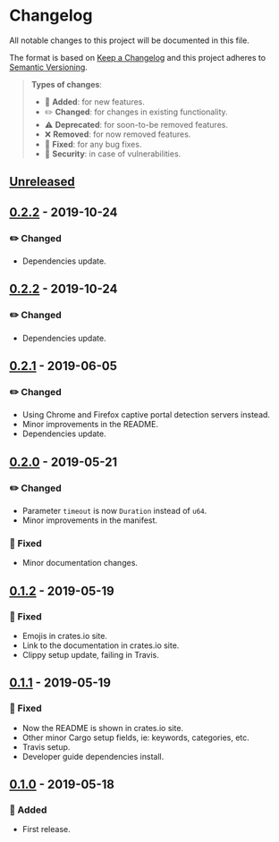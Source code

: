 # Changelog

All notable changes to this project will be documented in this file.

The format is based on [Keep a Changelog](http://keepachangelog.com/en/1.0.0/)
and this project adheres to [Semantic Versioning](http://semver.org/spec/v2.0.0.html).

> **Types of changes**:
>
> - 🎉 **Added**: for new features.
> - ✏️ **Changed**: for changes in existing functionality.
> - ⚠️ **Deprecated**: for soon-to-be removed features.
> - ❌ **Removed**: for now removed features.
> - 🐛 **Fixed**: for any bug fixes.
> - 👾 **Security**: in case of vulnerabilities.

## [Unreleased]

## [0.2.2] - 2019-10-24

### ✏️ Changed

- Dependencies update.

## [0.2.2] - 2019-10-24

### ✏️ Changed

- Dependencies update.

## [0.2.1] - 2019-06-05

### ✏️ Changed

- Using Chrome and Firefox captive portal detection servers instead.
- Minor improvements in the README.
- Dependencies update.

## [0.2.0] - 2019-05-21

### ✏️ Changed

- Parameter `timeout` is now `Duration` instead of `u64`.
- Minor improvements in the manifest.

### 🐛 Fixed

- Minor documentation changes.

## [0.1.2] - 2019-05-19

### 🐛 Fixed

- Emojis in crates.io site.
- Link to the documentation in crates.io site.
- Clippy setup update, failing in Travis.

## [0.1.1] - 2019-05-19

### 🐛 Fixed

- Now the README is shown in crates.io site.
- Other minor Cargo setup fields, ie: keywords, categories, etc.
- Travis setup.
- Developer guide dependencies install.

## [0.1.0] - 2019-05-18

### 🎉 Added

- First release.

[unreleased]: https://github.com/jesusprubio/online/compare/v0.2.2...HEAD
[0.2.2]: https://github.com/jesusprubio/online/compare/v0.2.1...v0.2.2
[0.2.1]: https://github.com/jesusprubio/online/compare/v0.2.0...v0.2.1
[0.2.0]: https://github.com/jesusprubio/online/compare/v0.1.2...v0.2.0
[0.1.2]: https://github.com/jesusprubio/online/compare/v0.1.0...v0.1.2
[0.1.1]: https://github.com/jesusprubio/online/compare/v0.1.0...v0.1.1
[0.1.0]: https://github.com/jesusprubio/online/compare/v.0.0.1...v0.1.0
[0.0.1]: https://github.com/jesusprubio/online/compare/f855db0341fd9e60f30c507ea5ac92d139b5b7b3...v0.0.1
